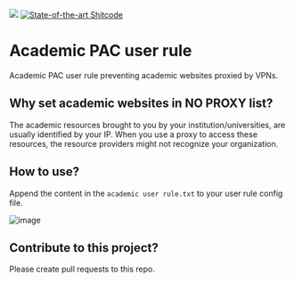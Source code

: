 ![](https://img.shields.io/github/license/liupeng3425/academic-pac-user-rule)
[![State-of-the-art Shitcode](https://img.shields.io/static/v1?label=State-of-the-art&message=Shitcode&color=7B5804)](https://github.com/trekhleb/state-of-the-art-shitcode)


# Academic PAC user rule
Academic PAC user rule preventing academic websites proxied by VPNs.

## Why set academic websites in NO PROXY list?

The academic resources brought to you by your institution/universities, are usually identified by your IP. When you use a proxy to access these resources, the resource providers might not recognize your organization.

## How to use?
Append the content in the `academic user rule.txt` to your user rule config file.

![image](https://s1.ax1x.com/2020/06/17/NAIIXj.md.png)

## Contribute to this project?
Please create pull requests to this repo.
